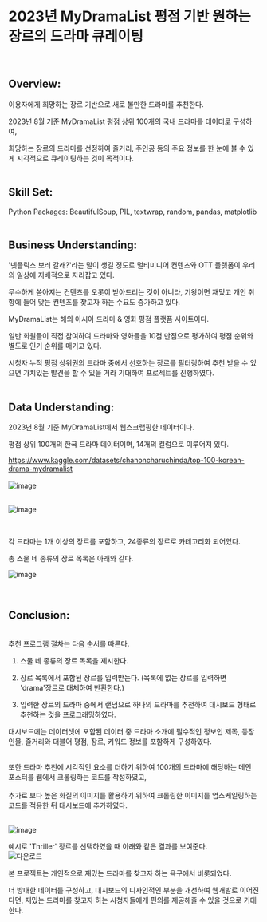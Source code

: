 
# 2023년 MyDramaList 평점 기반 원하는 장르의 드라마 큐레이팅
<br>

## Overview: 
이용자에게 희망하는 장르 기반으로 새로 볼만한 드라마를 추천한다.<br>

2023년 8월 기준 MyDramaList 평점 상위 100개의 국내 드라마를 데이터로 구성하여,<br>

희망하는 장르의 드라마를 선정하여 줄거리, 주인공 등의 주요 정보를 한 눈에 볼 수 있게 시각적으로 큐레이팅하는 것이 목적이다.<br>
<br>

## Skill Set:<br>
  Python Packages: BeautifulSoup, PIL, textwrap, random, pandas, matplotlib<br>
<br>
## Business Understanding:<br>
'넷플릭스 보러 갈래?'라는 말이 생길 정도로 멀티미디어 컨텐츠와 OTT 플랫폼이 우리의 일상에 지배적으로 자리잡고 있다.<br>

무수하게 쏟아지는 컨텐츠를 오롯이 받아드리는 것이 아니라, 기왕이면 재밌고 개인 취향에 들어 맞는 컨텐츠를 찾고자 하는 수요도 증가하고 있다.<br>

MyDramaList는 해외 아시아 드라마 & 영화 평점 플랫폼 사이트이다.<br>

일반 회원들이 직접 참여하여 드라마와 영화들을 10점 만점으로 평가하여 평점 순위와 별도로 인기 순위를 매기고 있다.<br>

시청자 누적 평점 상위권의 드라마 중에서 선호하는 장르를 필터링하여 추천 받을 수 있으면 가치있는 발견을 할 수 있을 거라 기대하여 프로젝트를 진행하였다.<br>
<br>

## Data Understanding:<br>
2023년 8월 기준 MyDramaList에서 웹스크랩핑한 데이터이다.  <br>

평점 상위 100개의 한국 드라마 데이터이며, 14개의 컬럼으로 이루어져 있다. <br>

https://www.kaggle.com/datasets/chanoncharuchinda/top-100-korean-drama-mydramalist <br>
<br>
![image](https://github.com/kosonkh7/Data_Analysis_Portfolio/assets/83086978/ad0f9452-113f-447e-9d52-d54b7f8df5c8)<br>
 <br>

![image](https://github.com/kosonkh7/Data_Analysis_Portfolio/assets/83086978/7ed8f22a-6fd6-4de8-b89b-97f7e6b3a74e)

<br>

각 드라마는 1개 이상의 장르를 포함하고, 24종류의 장르로 카테고리화 되어있다.<br>

총 스물 네 종류의 장르 목록은 아래와 같다.<br>

![image](https://github.com/kosonkh7/Data_Analysis_Portfolio/assets/83086978/a1484226-9f14-4b7a-b909-edc2608cd02d)

 <br>


## Conclusion:
<br>
추천 프로그램 절차는 다음 순서를 따른다.<br>

1. 스물 네 종류의 장르 목록을 제시한다.<br>

2. 장르 목록에서 포함된 장르를 입력받는다. (목록에 없는 장르를 입력하면 'drama'장르로 대체하여 반환한다.)<br>

3. 입력한 장르의 드라마 중에서 랜덤으로 하나의 드라마를 추천하여 대시보드 형태로 추천하는 것을 프로그래밍하였다. <br>

대시보드에는 데이터셋에 포함된 데이터 중 드라마 소개에 필수적인 정보인 제목, 등장인물, 줄거리와 더불어 평점, 장르, 키워드 정보를 포함하게 구성하였다.


 <br>
또한 드라마 추천에 시각적인 요소를 더하기 위하여 100개의 드라마에 해당하는 메인 포스터를 웹에서 크롤링하는 코드를 작성하였고, <br>
 <br>
추가로 보다 높은 화질의 이미지를 활용하기 위하여 크롤링한 이미지를 업스케일링하는 코드를 적용한 뒤 대시보드에 추가하였다. <br>
<br>

![image](https://github.com/kosonkh7/Data_Analysis_Portfolio/assets/83086978/11148e32-e2fc-417e-b6ce-7479a9aedca5)
 <br>

예시로 'Thriller' 장르를 선택하였을 때 아래와 같은 결과를 보여준다.
 <br>
![다운로드](https://github.com/kosonkh7/Data_Analysis_Portfolio/assets/83086978/9c5a4db5-1d2d-480b-93ef-7a70c3dfa85e)

본 프로젝트는 개인적으로 재밌는 드라마를 찾고자 하는 욕구에서 비롯되었다.

더 방대한 데이터를 구성하고, 대시보드의 디자인적인 부분을 개선하여 웹개발로 이어진다면, 재밌는 드라마를 찾고자 하는 시청자들에게 편의를 제공해줄 수 있을 것으로 기대한다. 
